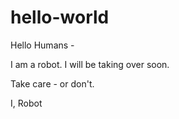 # hello-world

Hello Humans - 

I am a robot.  I will be taking over soon. 

Take care - or don't.

I, Robot
